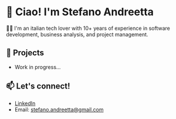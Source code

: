 # 👋 Ciao! I'm Stefano Andreetta

👨‍💻 I'm an italian tech lover with 10+ years of experience in software development, business analysis, and project management.

## 💼 Projects
- Work in progress...

## 📫 Let's connect!
- [LinkedIn](https://www.linkedin.com/in/stefano-andreetta/)
- Email: stefano.andreetta@gmail.com
